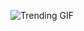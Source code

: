 
<!-- GIF_SECTION -->
![Trending GIF](https://media1.giphy.com/media/v1.Y2lkPThiYjIxNzcyOG1iZWYzZHZ3bWxtcnZxZGdqMWR4ZXMyc3Jrbm82YXl5c2dwOXQwaSZlcD12MV9naWZzX3NlYXJjaCZjdD1n/An7V0fylHZKGYd7dxw/giphy.gif)
<!-- END_GIF_SECTION -->
